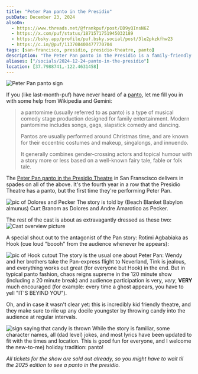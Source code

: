 ```yaml
---
title: "Peter Pan panto in the Presidio"
pubDate: December 23, 2024
alsoOn:
  - https://www.threads.net/@frankpuf/post/DD9yQInsN6Z
  - https://x.com/puf/status/1871571751945032189
  - https://bsky.app/profile/puf.bsky.social/post/3le2pkzkfhw23
  - https://c.im/@puf/113708400477770704
tags: [san-francisco, presidio, presidio-theatre, panto]
description: "The Peter Pan panto in the Presidio is a family-friendly musical comedy in which audience participation is encouraged - if not required. With over the top characters in outrageous costumes, the 120 minute show tells the Peter Pan story updated for this day, age, and location. Fun for everyone, if you can still get a ticket."
aliases: ["/socials/2024-12-24-panto-in-the-presidio"]
location: [37.7988741,-122.4631458]
---
```


![Peter Pan panto sign](https://i.imgur.com/ifLhjLz.png)


If you (like last-month-puf) have never heard of a [panto][panto], let me fill you in with some help from Wikipedia and Gemini:

> a pantomime (usually referred to as panto) is a type of musical comedy stage production designed for family entertainment. Modern pantomime includes songs, gags, slapstick comedy and dancing.
>
> Pantos are usually performed around Christmas time, and are known for their eccentric costumes and makeup, singalongs, and innuendo. 
>
> It generally combines gender-crossing actors and topical humour with a story more or less based on a well-known fairy tale, fable or folk tale. 

The [Peter Pan panto in the Presidio Theatre][presidio-panto] in San Franscisco delivers in spades on all of the above. It's the fourth year in a row that the Presidio Theatre has a panto, but the first time they're performing Peter Pan.

![pic of Dolores and Pecker](https://i.imgur.com/gTOhwBB.png)
The story is told by (Beach Blanket Babylon almunus) Curt Branom as Dolores and Andre Amarotico as Pecker.

The rest of the cast is about as extravagantly dressed as these two:
![Cast overview picture](https://i.imgur.com/0rZiJBF.png)

A special shout out to the antagonist of the Pan story: Rotimi Agbabiaka as Hook (cue loud "boooh" from the audience whenever he appears):

![pic of Hook cutout](https://i.imgur.com/1g1anMZ.png)
The story is the usual one about Peter Pan: Wendy and her brothers take the Pan-express flight to Neverland, Tink is jealous, and everything works out great (for everyone but Hook) in the end. But in typical panto fashion, chaos reigns supreme in the 120 minute show (including a 20 minute break) and audience participation is very, *very*, **VERY** much encouraged (for example: every time a ghost appears, you have to yell "IT'S BEYIND YOU").

Oh, and in case it wasn't clear yet: this is incredibly kid friendly theatre, and they make sure to rile up any docile youngster by throwing candy into the audience at regular intervals.

![sign saying that candy is thrown](https://i.imgur.com/zQCb37u.png)
While the story is familiar, some character names, all (dad level) jokes, and most lyrics have been updated to fit with the times and location. This is good fun for everyone, and I welcome the new-to-me) holiday tradition: panto!

*All tickets for the show are sold out already, so you might have to wait til the 2025 edition to see a panto in the presidio.*

[panto]: https://en.wikipedia.org/wiki/Pantomime
[presidio-panto]: https://www.presidiotheatre.org/show/2024-peter-pan-panto